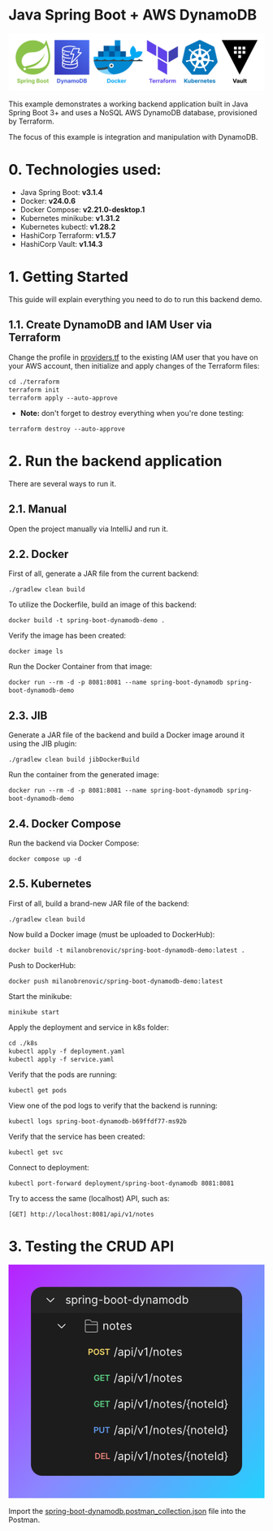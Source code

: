 # Java Spring Boot + AWS DynamoDB

![banner](misc/banner.svg)

This example demonstrates a working backend application built in Java Spring Boot 3+
and uses a NoSQL AWS DynamoDB database, provisioned by Terraform.

The focus of this example is integration and manipulation with DynamoDB.

# 0. Technologies used:

- Java Spring Boot: **v3.1.4**
- Docker: **v24.0.6**
- Docker Compose: **v2.21.0-desktop.1**
- Kubernetes minikube: **v1.31.2**
- Kubernetes kubectl: **v1.28.2**
- HashiCorp Terraform: **v1.5.7**
- HashiCorp Vault: **v1.14.3**

# 1. Getting Started

This guide will explain everything you need to do to run this backend demo.

## 1.1. Create DynamoDB and IAM User via Terraform

Change the profile in [providers.tf](terraform/providers.tf) to the existing IAM user that you have on your AWS account,
then initialize and apply changes of the Terraform files:

```shell
cd ./terraform
terraform init
terraform apply --auto-approve
```

- **Note:** don't forget to destroy everything when you're done testing:

```shell
terraform destroy --auto-approve
```

# 2. Run the backend application

There are several ways to run it.

## 2.1. Manual

Open the project manually via IntelliJ and run it.

## 2.2. Docker

First of all, generate a JAR file from the current backend:

```shell
./gradlew clean build
```

To utilize the Dockerfile, build an image of this backend:

```shell
docker build -t spring-boot-dynamodb-demo .
```

Verify the image has been created:

```shell
docker image ls
```

Run the Docker Container from that image:

```shell
docker run --rm -d -p 8081:8081 --name spring-boot-dynamodb spring-boot-dynamodb-demo
```

## 2.3. JIB

Generate a JAR file of the backend and build a Docker image around it using the JIB plugin:

```shell
./gradlew clean build jibDockerBuild
```

Run the container from the generated image:

```shell
docker run --rm -d -p 8081:8081 --name spring-boot-dynamodb spring-boot-dynamodb-demo
```

## 2.4. Docker Compose

Run the backend via Docker Compose:

```shell
docker compose up -d
```

## 2.5. Kubernetes

First of all, build a brand-new JAR file of the backend:

```shell
./gradlew clean build
```

Now build a Docker image (must be uploaded to DockerHub):

```shell
docker build -t milanobrenovic/spring-boot-dynamodb-demo:latest .
```

Push to DockerHub:

```shell
docker push milanobrenovic/spring-boot-dynamodb-demo:latest
```

Start the minikube:

```shell
minikube start
```

Apply the deployment and service in k8s folder:

```shell
cd ./k8s
kubectl apply -f deployment.yaml
kubectl apply -f service.yaml
```

Verify that the pods are running:

```shell
kubectl get pods
```

View one of the pod logs to verify that the backend is running:

```shell
kubectl logs spring-boot-dynamodb-b69ffdf77-ms92b
```

Verify that the service has been created:

```shell
kubectl get svc
```

Connect to deployment:

```shell
kubectl port-forward deployment/spring-boot-dynamodb 8081:8081
```

Try to access the same (localhost) API, such as:

```shell
[GET] http://localhost:8081/api/v1/notes
```

# 3. Testing the CRUD API

![API](misc/api.png)

Import the [spring-boot-dynamodb.postman_collection.json](postman/spring-boot-dynamodb.postman_collection.json) file
into the Postman.
